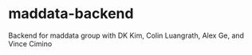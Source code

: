 # maddata-backend
Backend for maddata group with DK Kim, Colin Luangrath, Alex Ge, and Vince Cimino
